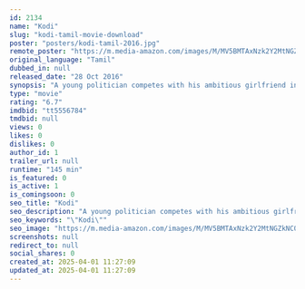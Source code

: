 ```yaml
---
id: 2134
name: "Kodi"
slug: "kodi-tamil-movie-download"
poster: "posters/kodi-tamil-2016.jpg"
remote_poster: "https://m.media-amazon.com/images/M/MV5BMTAxNzk2Y2MtNGZkNC00YzllLWJjOGQtMTUxOWJjZDJjMTU5XkEyXkFqcGdeQXVyMTEzNzg0Mjkx._V1_SX300.jpg"
original_language: "Tamil"
dubbed_in: null
released_date: "28 Oct 2016"
synopsis: "A young politician competes with his ambitious girlfriend in the elections while his twin brother gets forcefully dragged into this battle."
type: "movie"
rating: "6.7"
imdbid: "tt5556784"
tmdbid: null
views: 0
likes: 0
dislikes: 0
author_id: 1
trailer_url: null
runtime: "145 min"
is_featured: 0
is_active: 1
is_comingsoon: 0
seo_title: "Kodi"
seo_description: "A young politician competes with his ambitious girlfriend in the elections while his twin brother gets forcefully dragged into this battle."
seo_keywords: "\"Kodi\""
seo_image: "https://m.media-amazon.com/images/M/MV5BMTAxNzk2Y2MtNGZkNC00YzllLWJjOGQtMTUxOWJjZDJjMTU5XkEyXkFqcGdeQXVyMTEzNzg0Mjkx._V1_SX300.jpg"
screenshots: null
redirect_to: null
social_shares: 0
created_at: 2025-04-01 11:27:09
updated_at: 2025-04-01 11:27:09
---
```


